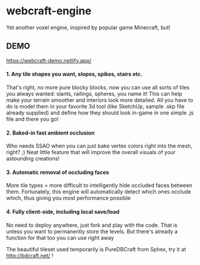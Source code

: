 webcraft-engine
===============

Yet another voxel engine, inspired by popular game Minecraft, but!

DEMO
----
https://webcraft-demo.netlify.app/


#### 1. Any tile shapes you want, slopes, spikes, stairs etc. ####

That's right, no more pure blocky blocks, now you can use all sorts of tiles you always wanted: slants, railings, spheres, you name it!
This can help make your terrain smoother and interiors look more detailed. All you have to do is model them in your favorite 3d tool (like SketchUp, sample .skp file already supplied) and define how they should look in-game in one simple .js file and there you go!

#### 2. Baked-in fast ambient occlusion ####

Who needs SSAO when you can just bake vertex colors right into the mesh, right? ;) Neat little feature that will improve the overall visuals of your astounding creations!

#### 3. Automatic removal of occluding faces ####

More tile types = more difficult to intelligently hide occluded faces between them. Fortunately, this engine will automatically detect which ones occlude which, thus giving you most performance possible

#### 4. Fully client-side, including local save/load ####

No need to deploy anywhere, just fork and play with the code. That is unless you want to permanently store the levels. But there's already a function for that too you can use right away


The beautiful tileset used temporarily is PureDBCraft from Sphex, try it at http://bdcraft.net/ !

